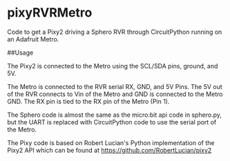 # pixyRVRMetro
Code to get a Pixy2 driving a Sphero RVR through CircuitPython running on an Adafruit Metro.

##Usage

The Pixy2 is connected to the Metro using the SCL/SDA pins, ground, and 5V.

The Metro is connected to the RVR serial RX, GND, and 5V Pins. The 5V out of the RVR connects to Vin of the Metro and GND is connected to the Metro GND. The RX pin is tied to the RX pin of the Metro (Pin 1).

The Sphero code is almost the same as the micro:bit api code in sphero.py, but the UART is replaced with CircuitPython code to use the serial port of the Metro.

The Pixy code is based on Robert Lucian's Python implementation of the Pixy2 API which can be found at https://github.com/RobertLucian/pixy2



